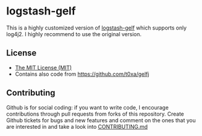 logstash-gelf
=========================
This is a highly customized version of [logstash-gelf](https://github.com/mp911de/logstash-gelf) which supports only log4j2. I highly recommend to use the original version.  

License
-------
* [The MIT License (MIT)](http://opensource.org/licenses/MIT)
* Contains also code from https://github.com/t0xa/gelfj

Contributing
------------
Github is for social coding: if you want to write code, I encourage contributions through pull requests from forks of this repository. 
Create Github tickets for bugs and new features and comment on the ones that you are interested in and take a look into [CONTRIBUTING.md](https://github.com/mp911de/logstash-gelf/blob/master/.github/CONTRIBUTING.md)
